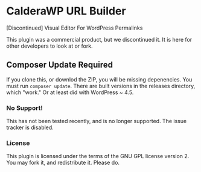 # CalderaWP URL Builder
[Discontinued] Visual Editor For WordPress Permalinks

This plugin was a commercial product, but we discontinued it. It is here for other developers to look at or fork.

## Composer Update Required
If you clone this, or downlod the ZIP, you will be missing depenencies. You must run `composer update`. There are built versions in the releases directory, which "work." Or at least did with WordPress ~ 4.5.

### No Support!
This has not been tested recently, and is no longer supported. The issue tracker is disabled. 

### License
This plugin is licensed under the terms of the GNU GPL license version 2. You may fork it, and redistribute it. Please do.
